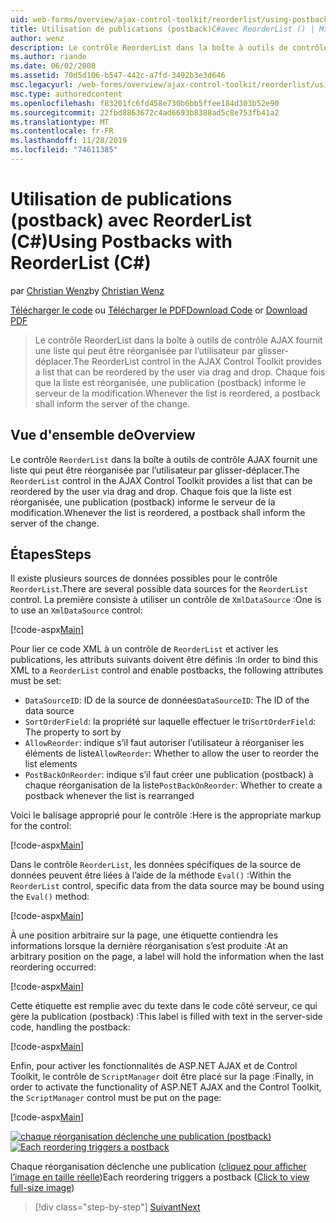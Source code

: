 ```yaml
---
uid: web-forms/overview/ajax-control-toolkit/reorderlist/using-postbacks-with-reorderlist-cs
title: Utilisation de publications (postback)C#avec ReorderList () | Microsoft Docs
author: wenz
description: Le contrôle ReorderList dans la boîte à outils de contrôle AJAX fournit une liste qui peut être réorganisée par l’utilisateur par glisser-déplacer. Chaque fois que la liste est réorganisée, un bon de commande...
ms.author: riande
ms.date: 06/02/2008
ms.assetid: 70d5d106-b547-442c-a7fd-3492b3e3d646
msc.legacyurl: /web-forms/overview/ajax-control-toolkit/reorderlist/using-postbacks-with-reorderlist-cs
msc.type: authoredcontent
ms.openlocfilehash: f83201fc6fd458e730b6bb5ffee184d303b52e90
ms.sourcegitcommit: 22fbd8863672c4ad6693b8388ad5c8e753fb41a2
ms.translationtype: MT
ms.contentlocale: fr-FR
ms.lasthandoff: 11/28/2019
ms.locfileid: "74611385"
---
```

# <a name="using-postbacks-with-reorderlist-c"></a><span data-ttu-id="75530-104">Utilisation de publications (postback) avec ReorderList (C#)</span><span class="sxs-lookup"><span data-stu-id="75530-104">Using Postbacks with ReorderList (C#)</span></span>

<span data-ttu-id="75530-105">par [Christian Wenz](https://github.com/wenz)</span><span class="sxs-lookup"><span data-stu-id="75530-105">by [Christian Wenz](https://github.com/wenz)</span></span>

<span data-ttu-id="75530-106">[Télécharger le code](https://download.microsoft.com/download/9/3/f/93f8daea-bebd-4821-833b-95205389c7d0/ReorderList4.cs.zip) ou [Télécharger le PDF](https://download.microsoft.com/download/2/d/c/2dc10e34-6983-41d4-9c08-f78f5387d32b/reorderlist4CS.pdf)</span><span class="sxs-lookup"><span data-stu-id="75530-106">[Download Code](https://download.microsoft.com/download/9/3/f/93f8daea-bebd-4821-833b-95205389c7d0/ReorderList4.cs.zip) or [Download PDF](https://download.microsoft.com/download/2/d/c/2dc10e34-6983-41d4-9c08-f78f5387d32b/reorderlist4CS.pdf)</span></span>

> <span data-ttu-id="75530-107">Le contrôle ReorderList dans la boîte à outils de contrôle AJAX fournit une liste qui peut être réorganisée par l’utilisateur par glisser-déplacer.</span><span class="sxs-lookup"><span data-stu-id="75530-107">The ReorderList control in the AJAX Control Toolkit provides a list that can be reordered by the user via drag and drop.</span></span> <span data-ttu-id="75530-108">Chaque fois que la liste est réorganisée, une publication (postback) informe le serveur de la modification.</span><span class="sxs-lookup"><span data-stu-id="75530-108">Whenever the list is reordered, a postback shall inform the server of the change.</span></span>

## <a name="overview"></a><span data-ttu-id="75530-109">Vue d'ensemble de</span><span class="sxs-lookup"><span data-stu-id="75530-109">Overview</span></span>

<span data-ttu-id="75530-110">Le contrôle `ReorderList` dans la boîte à outils de contrôle AJAX fournit une liste qui peut être réorganisée par l’utilisateur par glisser-déplacer.</span><span class="sxs-lookup"><span data-stu-id="75530-110">The `ReorderList` control in the AJAX Control Toolkit provides a list that can be reordered by the user via drag and drop.</span></span> <span data-ttu-id="75530-111">Chaque fois que la liste est réorganisée, une publication (postback) informe le serveur de la modification.</span><span class="sxs-lookup"><span data-stu-id="75530-111">Whenever the list is reordered, a postback shall inform the server of the change.</span></span>

## <a name="steps"></a><span data-ttu-id="75530-112">Étapes</span><span class="sxs-lookup"><span data-stu-id="75530-112">Steps</span></span>

<span data-ttu-id="75530-113">Il existe plusieurs sources de données possibles pour le contrôle `ReorderList`.</span><span class="sxs-lookup"><span data-stu-id="75530-113">There are several possible data sources for the `ReorderList` control.</span></span> <span data-ttu-id="75530-114">La première consiste à utiliser un contrôle de `XmlDataSource` :</span><span class="sxs-lookup"><span data-stu-id="75530-114">One is to use an `XmlDataSource` control:</span></span>

[!code-aspx[Main](using-postbacks-with-reorderlist-cs/samples/sample1.aspx)]

<span data-ttu-id="75530-115">Pour lier ce code XML à un contrôle de `ReorderList` et activer les publications, les attributs suivants doivent être définis :</span><span class="sxs-lookup"><span data-stu-id="75530-115">In order to bind this XML to a `ReorderList` control and enable postbacks, the following attributes must be set:</span></span>

- <span data-ttu-id="75530-116">`DataSourceID`: ID de la source de données</span><span class="sxs-lookup"><span data-stu-id="75530-116">`DataSourceID`: The ID of the data source</span></span>
- <span data-ttu-id="75530-117">`SortOrderField`: la propriété sur laquelle effectuer le tri</span><span class="sxs-lookup"><span data-stu-id="75530-117">`SortOrderField`: The property to sort by</span></span>
- <span data-ttu-id="75530-118">`AllowReorder`: indique s’il faut autoriser l’utilisateur à réorganiser les éléments de liste</span><span class="sxs-lookup"><span data-stu-id="75530-118">`AllowReorder`: Whether to allow the user to reorder the list elements</span></span>
- <span data-ttu-id="75530-119">`PostBackOnReorder`: indique s’il faut créer une publication (postback) à chaque réorganisation de la liste</span><span class="sxs-lookup"><span data-stu-id="75530-119">`PostBackOnReorder`: Whether to create a postback whenever the list is rearranged</span></span>

<span data-ttu-id="75530-120">Voici le balisage approprié pour le contrôle :</span><span class="sxs-lookup"><span data-stu-id="75530-120">Here is the appropriate markup for the control:</span></span>

[!code-aspx[Main](using-postbacks-with-reorderlist-cs/samples/sample2.aspx)]

<span data-ttu-id="75530-121">Dans le contrôle `ReorderList`, les données spécifiques de la source de données peuvent être liées à l’aide de la méthode `Eval()` :</span><span class="sxs-lookup"><span data-stu-id="75530-121">Within the `ReorderList` control, specific data from the data source may be bound using the `Eval()` method:</span></span>

[!code-aspx[Main](using-postbacks-with-reorderlist-cs/samples/sample3.aspx)]

<span data-ttu-id="75530-122">À une position arbitraire sur la page, une étiquette contiendra les informations lorsque la dernière réorganisation s’est produite :</span><span class="sxs-lookup"><span data-stu-id="75530-122">At an arbitrary position on the page, a label will hold the information when the last reordering occurred:</span></span>

[!code-aspx[Main](using-postbacks-with-reorderlist-cs/samples/sample4.aspx)]

<span data-ttu-id="75530-123">Cette étiquette est remplie avec du texte dans le code côté serveur, ce qui gère la publication (postback) :</span><span class="sxs-lookup"><span data-stu-id="75530-123">This label is filled with text in the server-side code, handling the postback:</span></span>

[!code-aspx[Main](using-postbacks-with-reorderlist-cs/samples/sample5.aspx)]

<span data-ttu-id="75530-124">Enfin, pour activer les fonctionnalités de ASP.NET AJAX et de Control Toolkit, le contrôle de `ScriptManager` doit être placé sur la page :</span><span class="sxs-lookup"><span data-stu-id="75530-124">Finally, in order to activate the functionality of ASP.NET AJAX and the Control Toolkit, the `ScriptManager` control must be put on the page:</span></span>

[!code-aspx[Main](using-postbacks-with-reorderlist-cs/samples/sample6.aspx)]

<span data-ttu-id="75530-125">[![chaque réorganisation déclenche une publication (postback)](using-postbacks-with-reorderlist-cs/_static/image2.png)](using-postbacks-with-reorderlist-cs/_static/image1.png)</span><span class="sxs-lookup"><span data-stu-id="75530-125">[![Each reordering triggers a postback](using-postbacks-with-reorderlist-cs/_static/image2.png)](using-postbacks-with-reorderlist-cs/_static/image1.png)</span></span>

<span data-ttu-id="75530-126">Chaque réorganisation déclenche une publication ([cliquez pour afficher l’image en taille réelle](using-postbacks-with-reorderlist-cs/_static/image3.png))</span><span class="sxs-lookup"><span data-stu-id="75530-126">Each reordering triggers a postback ([Click to view full-size image](using-postbacks-with-reorderlist-cs/_static/image3.png))</span></span>

> [!div class="step-by-step"]
> [<span data-ttu-id="75530-127">Suivant</span><span class="sxs-lookup"><span data-stu-id="75530-127">Next</span></span>](drag-and-drop-via-reorderlist-cs.md)
